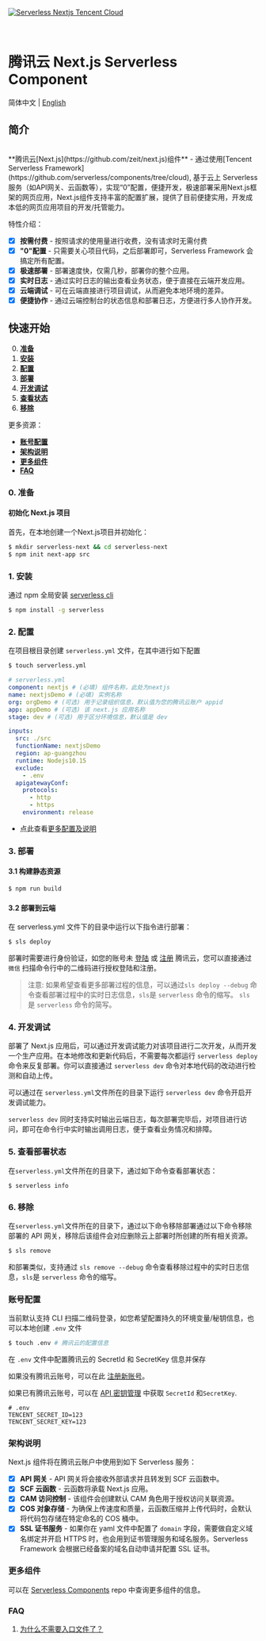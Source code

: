 [![Serverless Nextjs Tencent Cloud](https://img.serverlesscloud.cn/2020224/1582553715762-next.js_%E9%95%BF.png)](http://serverless.com)

&nbsp;

# 腾讯云 Next.js Serverless Component

简体中文 | [English](https://github.com/serverless-components/tencent-nextjs/blob/v2/README.en.md)

## 简介

<br/>
**腾讯云[Next.js](https://github.com/zeit/next.js)组件** - 通过使用[Tencent Serverless Framework](https://github.com/serverless/components/tree/cloud), 基于云上 Serverless 服务（如API网关、云函数等），实现“0”配置，便捷开发，极速部署采用Next.js框架的网页应用，Next.js组件支持丰富的配置扩展，提供了目前便捷实用，开发成本低的网页应用项目的开发/托管能力。
<br/>

特性介绍：

- [x] **按需付费** - 按照请求的使用量进行收费，没有请求时无需付费
- [x] **"0"配置** - 只需要关心项目代码，之后部署即可，Serverless Framework 会搞定所有配置。
- [x] **极速部署** - 部署速度快，仅需几秒，部署你的整个应用。
- [x] **实时日志** - 通过实时日志的输出查看业务状态，便于直接在云端开发应用。
- [x] **云端调试** - 可在云端直接进行项目调试，从而避免本地环境的差异。
- [x] **便捷协作** - 通过云端控制台的状态信息和部署日志，方便进行多人协作开发。

## 快速开始

0. [**准备**](#0-准备)
1. [**安装**](#1-安装)
2. [**配置**](#2-配置)
3. [**部署**](#3-部署)
4. [**开发调试**](#4-开发调试)
5. [**查看状态**](#5-查看部署状态)
6. [**移除**](#6-移除)

更多资源：

- [**账号配置**](#账号配置)
- [**架构说明**](#架构说明)
- [**更多组件**](#更多组件)
- [**FAQ**](#FAQ)

### 0. 准备

#### 初始化 Next.js 项目

首先，在本地创建一个Next.js项目并初始化：
```bash
$ mkdir serverless-next && cd serverless-next
$ npm init next-app src
```

### 1. 安装

通过 npm 全局安装 [serverless cli](https://github.com/serverless/serverless)

```bash
$ npm install -g serverless
```

### 2. 配置

在项目根目录创建 `serverless.yml` 文件，在其中进行如下配置

```bash
$ touch serverless.yml
```

```yml
# serverless.yml
component: nextjs # (必填) 组件名称，此处为nextjs
name: nextjsDemo # (必填) 实例名称
org: orgDemo # (可选) 用于记录组织信息，默认值为您的腾讯云账户 appid
app: appDemo # (可选) 该 next.js 应用名称
stage: dev # (可选) 用于区分环境信息，默认值是 dev

inputs:
  src: ./src
  functionName: nextjsDemo
  region: ap-guangzhou
  runtime: Nodejs10.15
  exclude:
    - .env
  apigatewayConf:
    protocols:
      - http
      - https
    environment: release
```

- 点此查看[更多配置及说明](https://github.com/serverless-components/tencent-nextjs/tree/v2/docs/configure.md)

### 3. 部署

#### 3.1 构建静态资源

```bash
$ npm run build
```

#### 3.2 部署到云端

在 serverless.yml 文件下的目录中运行以下指令进行部署：
```bash
$ sls deploy
```

部署时需要进行身份验证，如您的账号未 [登陆](https://cloud.tencent.com/login) 或 [注册](https://cloud.tencent.com/register) 腾讯云，您可以直接通过 `微信` 扫描命令行中的二维码进行授权登陆和注册。

> 注意: 如果希望查看更多部署过程的信息，可以通过`sls deploy --debug` 命令查看部署过程中的实时日志信息，`sls`是 `serverless` 命令的缩写。
`sls` 是 `serverless` 命令的简写。

### 4. 开发调试

部署了 Next.js 应用后，可以通过开发调试能力对该项目进行二次开发，从而开发一个生产应用。在本地修改和更新代码后，不需要每次都运行 `serverless deploy` 命令来反复部署。你可以直接通过 `serverless dev` 命令对本地代码的改动进行检测和自动上传。

可以通过在 `serverless.yml`文件所在的目录下运行 `serverless dev` 命令开启开发调试能力。

`serverless dev` 同时支持实时输出云端日志，每次部署完毕后，对项目进行访问，即可在命令行中实时输出调用日志，便于查看业务情况和排障。

### 5. 查看部署状态

在`serverless.yml`文件所在的目录下，通过如下命令查看部署状态：

```
$ serverless info
```

### 6. 移除

在`serverless.yml`文件所在的目录下，通过以下命令移除部署通过以下命令移除部署的 API 网关，移除后该组件会对应删除云上部署时所创建的所有相关资源。

```bash
$ sls remove
```
和部署类似，支持通过 `sls remove --debug` 命令查看移除过程中的实时日志信息，`sls`是 `serverless` 命令的缩写。

### 账号配置

当前默认支持 CLI 扫描二维码登录，如您希望配置持久的环境变量/秘钥信息，也可以本地创建 `.env` 文件

```bash
$ touch .env # 腾讯云的配置信息
```

在 `.env` 文件中配置腾讯云的 SecretId 和 SecretKey 信息并保存

如果没有腾讯云账号，可以在此 [注册新账号](https://cloud.tencent.com/register)。

如果已有腾讯云账号，可以在 [API 密钥管理](https://console.cloud.tencent.com/cam/capi) 中获取 `SecretId` 和`SecretKey`.

```text
# .env
TENCENT_SECRET_ID=123
TENCENT_SECRET_KEY=123
```

### 架构说明

Next.js 组件将在腾讯云账户中使用到如下 Serverless 服务：

- [x] **API 网关** - API 网关将会接收外部请求并且转发到 SCF 云函数中。
- [x] **SCF 云函数** - 云函数将承载 Next.js 应用。
- [x] **CAM 访问控制** - 该组件会创建默认 CAM 角色用于授权访问关联资源。
- [x] **COS 对象存储** - 为确保上传速度和质量，云函数压缩并上传代码时，会默认将代码包存储在特定命名的 COS 桶中。
- [x] **SSL 证书服务** - 如果你在 yaml 文件中配置了 `domain` 字段，需要做自定义域名绑定并开启 HTTPS 时，也会用到证书管理服务和域名服务。Serverless Framework 会根据已经备案的域名自动申请并配置 SSL 证书。

### 更多组件

可以在 [Serverless Components](https://github.com/serverless/components) repo 中查询更多组件的信息。

### FAQ

1. [为什么不需要入口文件了？](https://github.com/serverless-components/tencent-nextjs/issues/1)
